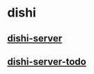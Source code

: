 # dishi

## [dishi-server](https://github.com/uikoo9/dishi-monorepo/tree/master/packages/dishi-server#readme)

## [dishi-server-todo](https://github.com/uikoo9/dishi-monorepo/tree/master/packages/dishi-server-todo#readme)

